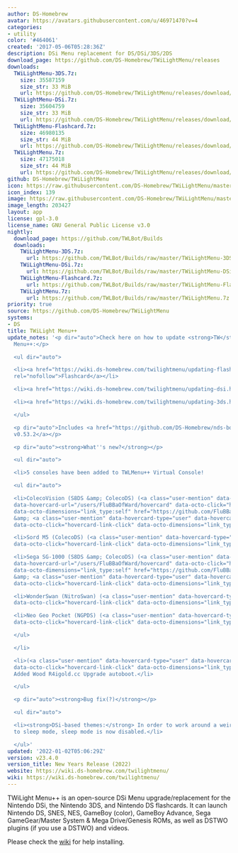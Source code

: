 ```yaml
---
author: DS-Homebrew
avatar: https://avatars.githubusercontent.com/u/46971470?v=4
categories:
- utility
color: '#464061'
created: '2017-05-06T05:28:36Z'
description: DSi Menu replacement for DS/DSi/3DS/2DS
download_page: https://github.com/DS-Homebrew/TWiLightMenu/releases
downloads:
  TWiLightMenu-3DS.7z:
    size: 35587159
    size_str: 33 MiB
    url: https://github.com/DS-Homebrew/TWiLightMenu/releases/download/v23.4.0/TWiLightMenu-3DS.7z
  TWiLightMenu-DSi.7z:
    size: 35604759
    size_str: 33 MiB
    url: https://github.com/DS-Homebrew/TWiLightMenu/releases/download/v23.4.0/TWiLightMenu-DSi.7z
  TWiLightMenu-Flashcard.7z:
    size: 46980135
    size_str: 44 MiB
    url: https://github.com/DS-Homebrew/TWiLightMenu/releases/download/v23.4.0/TWiLightMenu-Flashcard.7z
  TWiLightMenu.7z:
    size: 47175018
    size_str: 44 MiB
    url: https://github.com/DS-Homebrew/TWiLightMenu/releases/download/v23.4.0/TWiLightMenu.7z
github: DS-Homebrew/TWiLightMenu
icon: https://raw.githubusercontent.com/DS-Homebrew/TWiLightMenu/master/booter/Twilight%2B%2B-animated%20icon-fix.gif
icon_index: 139
image: https://raw.githubusercontent.com/DS-Homebrew/TWiLightMenu/master/logo.png
image_length: 203427
layout: app
license: gpl-3.0
license_name: GNU General Public License v3.0
nightly:
  download_page: https://github.com/TWLBot/Builds
  downloads:
    TWiLightMenu-3DS.7z:
      url: https://github.com/TWLBot/Builds/raw/master/TWiLightMenu-3DS.7z
    TWiLightMenu-DSi.7z:
      url: https://github.com/TWLBot/Builds/raw/master/TWiLightMenu-DSi.7z
    TWiLightMenu-Flashcard.7z:
      url: https://github.com/TWLBot/Builds/raw/master/TWiLightMenu-Flashcard.7z
    TWiLightMenu.7z:
      url: https://github.com/TWLBot/Builds/raw/master/TWiLightMenu.7z
priority: true
source: https://github.com/DS-Homebrew/TWiLightMenu
systems:
- DS
title: TWiLight Menu++
update_notes: '<p dir="auto">Check here on how to update <strong>TW</strong>i<strong>L</strong>ight
  Menu++:</p>

  <ul dir="auto">

  <li><a href="https://wiki.ds-homebrew.com/twilightmenu/updating-flashcard.html"
  rel="nofollow">Flashcard</a></li>

  <li><a href="https://wiki.ds-homebrew.com/twilightmenu/updating-dsi.html" rel="nofollow">DSi</a></li>

  <li><a href="https://wiki.ds-homebrew.com/twilightmenu/updating-3ds.html" rel="nofollow">3DS</a></li>

  </ul>

  <p dir="auto">Includes <a href="https://github.com/DS-Homebrew/nds-bootstrap/releases/tag/v0.53.2">nds-bootstrap
  v0.53.2</a></p>

  <p dir="auto"><strong>What''s new?</strong></p>

  <ul dir="auto">

  <li>5 consoles have been added to TWLMenu++ Virtual Console!

  <ul dir="auto">

  <li>ColecoVision (S8DS &amp; ColecoDS) (<a class="user-mention" data-hovercard-type="user"
  data-hovercard-url="/users/FluBBaOfWard/hovercard" data-octo-click="hovercard-link-click"
  data-octo-dimensions="link_type:self" href="https://github.com/FluBBaOfWard">@FluBBaOfWard</a>
  &amp; <a class="user-mention" data-hovercard-type="user" data-hovercard-url="/users/wavemotion-dave/hovercard"
  data-octo-click="hovercard-link-click" data-octo-dimensions="link_type:self" href="https://github.com/wavemotion-dave">@wavemotion-dave</a>)</li>

  <li>Sord M5 (ColecoDS) (<a class="user-mention" data-hovercard-type="user" data-hovercard-url="/users/wavemotion-dave/hovercard"
  data-octo-click="hovercard-link-click" data-octo-dimensions="link_type:self" href="https://github.com/wavemotion-dave">@wavemotion-dave</a>)</li>

  <li>Sega SG-1000 (S8DS &amp; ColecoDS) (<a class="user-mention" data-hovercard-type="user"
  data-hovercard-url="/users/FluBBaOfWard/hovercard" data-octo-click="hovercard-link-click"
  data-octo-dimensions="link_type:self" href="https://github.com/FluBBaOfWard">@FluBBaOfWard</a>
  &amp; <a class="user-mention" data-hovercard-type="user" data-hovercard-url="/users/wavemotion-dave/hovercard"
  data-octo-click="hovercard-link-click" data-octo-dimensions="link_type:self" href="https://github.com/wavemotion-dave">@wavemotion-dave</a>)</li>

  <li>WonderSwan (NitroSwan) (<a class="user-mention" data-hovercard-type="user" data-hovercard-url="/users/FluBBaOfWard/hovercard"
  data-octo-click="hovercard-link-click" data-octo-dimensions="link_type:self" href="https://github.com/FluBBaOfWard">@FluBBaOfWard</a>)</li>

  <li>Neo Geo Pocket (NGPDS) (<a class="user-mention" data-hovercard-type="user" data-hovercard-url="/users/FluBBaOfWard/hovercard"
  data-octo-click="hovercard-link-click" data-octo-dimensions="link_type:self" href="https://github.com/FluBBaOfWard">@FluBBaOfWard</a>)</li>

  </ul>

  </li>

  <li>(<a class="user-mention" data-hovercard-type="user" data-hovercard-url="/users/lifehackerhansol/hovercard"
  data-octo-click="hovercard-link-click" data-octo-dimensions="link_type:self" href="https://github.com/lifehackerhansol">@lifehackerhansol</a>)
  Added Wood R4igold.cc Upgrade autoboot.</li>

  </ul>

  <p dir="auto"><strong>Bug fix(?)</strong></p>

  <ul dir="auto">

  <li><strong>DSi-based themes:</strong> In order to work around a weird bug related
  to sleep mode, sleep mode is now disabled.</li>

  </ul>'
updated: '2022-01-02T05:06:29Z'
version: v23.4.0
version_title: New Years Release (2022)
website: https://wiki.ds-homebrew.com/twilightmenu/
wiki: https://wiki.ds-homebrew.com/twilightmenu/
---
```

TWiLight Menu++ is an open-source DSi Menu upgrade/replacement for the Nintendo DSi, the Nintendo 3DS, and Nintendo DS flashcards. It can launch Nintendo DS, SNES, NES, GameBoy (color), GameBoy Advance, Sega GameGear/Master System & Mega Drive/Genesis ROMs, as well as DSTWO plugins (if you use a DSTWO) and videos.

Please check the [wiki](https://wiki.ds-homebrew.com/twilightmenu/) for help installing.
